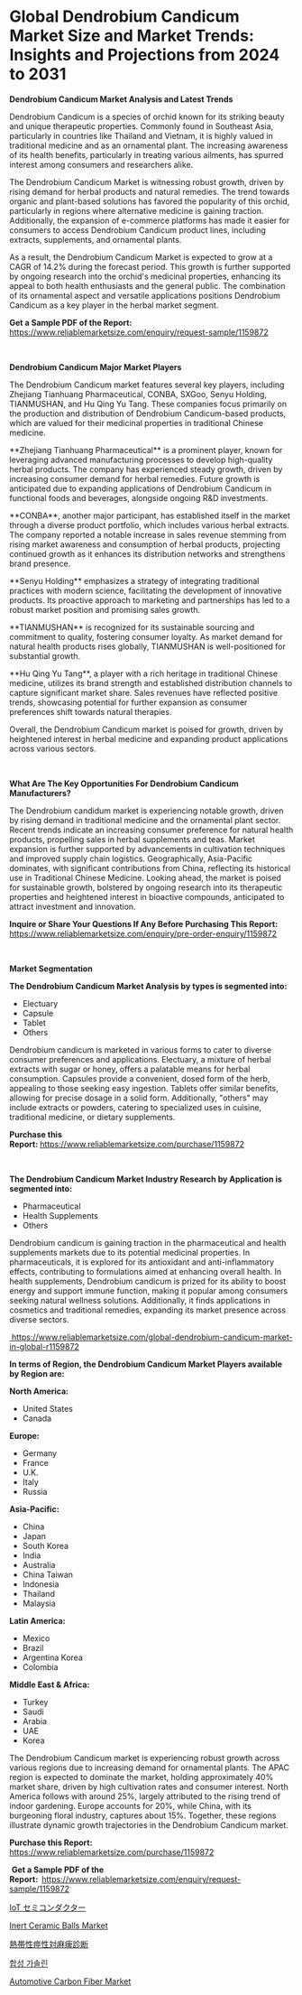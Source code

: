 <p><h1>Global Dendrobium Candicum Market Size and Market Trends: Insights and Projections from 2024 to 2031</h1></p><p><strong>Dendrobium Candicum Market Analysis and Latest Trends</strong></p>
<p><p>Dendrobium Candicum is a species of orchid known for its striking beauty and unique therapeutic properties. Commonly found in Southeast Asia, particularly in countries like Thailand and Vietnam, it is highly valued in traditional medicine and as an ornamental plant. The increasing awareness of its health benefits, particularly in treating various ailments, has spurred interest among consumers and researchers alike. </p><p>The Dendrobium Candicum Market is witnessing robust growth, driven by rising demand for herbal products and natural remedies. The trend towards organic and plant-based solutions has favored the popularity of this orchid, particularly in regions where alternative medicine is gaining traction. Additionally, the expansion of e-commerce platforms has made it easier for consumers to access Dendrobium Candicum product lines, including extracts, supplements, and ornamental plants.</p><p>As a result, the Dendrobium Candicum Market is expected to grow at a CAGR of 14.2% during the forecast period. This growth is further supported by ongoing research into the orchid's medicinal properties, enhancing its appeal to both health enthusiasts and the general public. The combination of its ornamental aspect and versatile applications positions Dendrobium Candicum as a key player in the herbal market segment.</p></p>
<p><strong>Get a Sample PDF of the Report:&nbsp;</strong> <a href="https://www.reliablemarketsize.com/enquiry/request-sample/1159872">https://www.reliablemarketsize.com/enquiry/request-sample/1159872</a></p>
<p>&nbsp;</p>
<p><strong>Dendrobium Candicum Major Market Players</strong></p>
<p><p>The Dendrobium Candicum market features several key players, including Zhejiang Tianhuang Pharmaceutical, CONBA, SXGoo, Senyu Holding, TIANMUSHAN, and Hu Qing Yu Tang. These companies focus primarily on the production and distribution of Dendrobium Candicum-based products, which are valued for their medicinal properties in traditional Chinese medicine.</p><p>**Zhejiang Tianhuang Pharmaceutical** is a prominent player, known for leveraging advanced manufacturing processes to develop high-quality herbal products. The company has experienced steady growth, driven by increasing consumer demand for herbal remedies. Future growth is anticipated due to expanding applications of Dendrobium Candicum in functional foods and beverages, alongside ongoing R&D investments.</p><p>**CONBA**, another major participant, has established itself in the market through a diverse product portfolio, which includes various herbal extracts. The company reported a notable increase in sales revenue stemming from rising market awareness and consumption of herbal products, projecting continued growth as it enhances its distribution networks and strengthens brand presence.</p><p>**Senyu Holding** emphasizes a strategy of integrating traditional practices with modern science, facilitating the development of innovative products. Its proactive approach to marketing and partnerships has led to a robust market position and promising sales growth.</p><p>**TIANMUSHAN** is recognized for its sustainable sourcing and commitment to quality, fostering consumer loyalty. As market demand for natural health products rises globally, TIANMUSHAN is well-positioned for substantial growth.</p><p>**Hu Qing Yu Tang**, a player with a rich heritage in traditional Chinese medicine, utilizes its brand strength and established distribution channels to capture significant market share. Sales revenues have reflected positive trends, showcasing potential for further expansion as consumer preferences shift towards natural therapies.</p><p>Overall, the Dendrobium Candicum market is poised for growth, driven by heightened interest in herbal medicine and expanding product applications across various sectors.</p></p>
<p>&nbsp;</p>
<p><strong>What Are The Key Opportunities For Dendrobium Candicum Manufacturers?</strong></p>
<p><p>The Dendrobium candidum market is experiencing notable growth, driven by rising demand in traditional medicine and the ornamental plant sector. Recent trends indicate an increasing consumer preference for natural health products, propelling sales in herbal supplements and teas. Market expansion is further supported by advancements in cultivation techniques and improved supply chain logistics. Geographically, Asia-Pacific dominates, with significant contributions from China, reflecting its historical use in Traditional Chinese Medicine. Looking ahead, the market is poised for sustainable growth, bolstered by ongoing research into its therapeutic properties and heightened interest in bioactive compounds, anticipated to attract investment and innovation.</p></p>
<p><strong>Inquire or Share Your Questions If Any Before Purchasing This Report:</strong> <a href="https://www.reliablemarketsize.com/enquiry/pre-order-enquiry/1159872">https://www.reliablemarketsize.com/enquiry/pre-order-enquiry/1159872</a></p>
<p>&nbsp;</p>
<p><strong>Market Segmentation</strong></p>
<p><strong>The Dendrobium Candicum Market Analysis by types is segmented into:</strong></p>
<p><ul><li>Electuary</li><li>Capsule</li><li>Tablet</li><li>Others</li></ul></p>
<p><p>Dendrobium candicum is marketed in various forms to cater to diverse consumer preferences and applications. Electuary, a mixture of herbal extracts with sugar or honey, offers a palatable means for herbal consumption. Capsules provide a convenient, dosed form of the herb, appealing to those seeking easy ingestion. Tablets offer similar benefits, allowing for precise dosage in a solid form. Additionally, "others" may include extracts or powders, catering to specialized uses in cuisine, traditional medicine, or dietary supplements.</p></p>
<p><strong>Purchase this Report:&nbsp;</strong><a href="https://www.reliablemarketsize.com/purchase/1159872">https://www.reliablemarketsize.com/purchase/1159872</a></p>
<p>&nbsp;</p>
<p><strong>The Dendrobium Candicum Market Industry Research by Application is segmented into:</strong></p>
<p><ul><li>Pharmaceutical</li><li>Health Supplements</li><li>Others</li></ul></p>
<p><p>Dendrobium candicum is gaining traction in the pharmaceutical and health supplements markets due to its potential medicinal properties. In pharmaceuticals, it is explored for its antioxidant and anti-inflammatory effects, contributing to formulations aimed at enhancing overall health. In health supplements, Dendrobium candicum is prized for its ability to boost energy and support immune function, making it popular among consumers seeking natural wellness solutions. Additionally, it finds applications in cosmetics and traditional remedies, expanding its market presence across diverse sectors.</p></p>
<p><a href="https://www.reliablemarketsize.com/global-dendrobium-candicum-market-in-global-r1159872">&nbsp;https://www.reliablemarketsize.com/global-dendrobium-candicum-market-in-global-r1159872</a></p>
<p><strong>In terms of Region, the Dendrobium Candicum Market Players available by Region are:</strong></p>
<p>
    <p> <strong> North America: </strong>
        <ul>
            <li>United States</li>
            <li>Canada</li>
        </ul>
        </p> 
    <p> <strong> Europe: </strong>
        <ul>
            <li>Germany</li>
            <li>France</li>
            <li>U.K.</li>
            <li>Italy</li>
            <li>Russia</li>
        </ul>
        </p> 
    <p> <strong> Asia-Pacific: </strong>
        <ul>
            <li>China</li>
            <li>Japan</li>
            <li>South Korea</li>
            <li>India</li>
            <li>Australia</li>
            <li>China Taiwan</li>
            <li>Indonesia</li>
            <li>Thailand</li>
            <li>Malaysia</li>
        </ul>
        </p> 
    <p> <strong> Latin America: </strong>
        <ul>
            <li>Mexico</li>
            <li>Brazil</li>
            <li>Argentina Korea</li>
            <li>Colombia</li>
        </ul>
        </p> 
    <p> <strong> Middle East & Africa: </strong>
        <ul>
            <li>Turkey</li>
            <li>Saudi</li>
            <li>Arabia</li>
            <li>UAE</li>
            <li>Korea</li>
        </ul>
    </p>
    </p>
<p><p>The Dendrobium Candicum market is experiencing robust growth across various regions due to increasing demand for ornamental plants. The APAC region is expected to dominate the market, holding approximately 40% market share, driven by high cultivation rates and consumer interest. North America follows with around 25%, largely attributed to the rising trend of indoor gardening. Europe accounts for 20%, while China, with its burgeoning floral industry, captures about 15%. Together, these regions illustrate dynamic growth trajectories in the Dendrobium Candicum market.</p></p>
<p><strong>Purchase this Report: </strong><a href="https://www.reliablemarketsize.com/purchase/1159872">https://www.reliablemarketsize.com/purchase/1159872</a></p>
<p>&nbsp;<strong>Get a Sample PDF of the Report:&nbsp;&nbsp;</strong><a href="https://www.reliablemarketsize.com/enquiry/request-sample/1159872">https://www.reliablemarketsize.com/enquiry/request-sample/1159872</a></p>
<p><strong></strong></p>
<p><p><a href="https://medium.com/@scotttyesha/iot-semiconductors-market-%E3%81%AE%E3%82%B0%E3%83%AD%E3%83%BC%E3%83%90%E3%83%AB%E5%B8%82%E5%A0%B4%E6%A6%82%E8%A6%81%E3%81%AF-%E4%B8%96%E7%95%8C%E3%81%8A%E3%82%88%E3%81%B3%E4%B8%BB%E8%A6%81%E5%B8%82%E5%A0%B4%E3%81%AB%E3%81%8A%E3%81%91%E3%82%8B%E6%A5%AD%E7%95%8C%E3%81%AB%E5%BD%B1%E9%9F%BF%E3%82%92%E4%B8%8E%E3%81%88%E3%82%8B%E4%B8%BB%E8%A6%81%E3%81%AA%E3%83%88%E3%83%AC%E3%83%B3%E3%83%89%E3%81%AB%E3%81%A4%E3%81%84%E3%81%A6-%E7%8B%AC%E8%87%AA%E3%81%AE%E8%A6%96%E7%82%B9%E3%82%92%E6%8F%90%E4%BE%9B%E3%81%97%E3%81%BE%E3%81%99-d6dab48013c4">IoT セミコンダクター</a></p><p><a href="https://issuu.com/reportprime-2/docs/inert-ceramic-balls-market-size-203_16e1828b16a986">Inert Ceramic Balls Market</a></p><p><a href="https://medium.com/@scotttyesha/tropical-spastic-paraparesis-diagnosis-market-%E3%81%AF-%E3%82%B3%E3%82%B9%E3%83%88%E7%AE%A1%E7%90%86%E3%81%A8%E5%8A%B9%E7%8E%87%E5%90%91%E4%B8%8A%E3%82%92%E5%84%AA%E5%85%88%E3%81%97%E3%81%BE%E3%81%99-%E3%81%95%E3%82%89%E3%81%AB-%E5%A0%B1%E5%91%8A%E6%9B%B8%E3%81%AF%E5%B8%82%E5%A0%B4%E3%81%AE%E9%9C%80%E8%A6%81%E9%9D%A2%E3%81%A8%E4%BE%9B%E7%B5%A6%E9%9D%A2%E3%81%AE%E4%B8%A1%E6%96%B9%E3%82%92%E3%82%AB%E3%83%90%E3%83%BC%E3%81%97%E3%81%A6%E3%81%84%E3%81%BE%E3%81%99-4c4d9918b1d3">熱帯性痙性対麻痺診断</a></p><p><a href="https://medium.com/@terrellmend76/synthetic-gasoline-market-%EC%9D%98-%EA%B8%80%EB%A1%9C%EB%B2%8C-%EC%8B%9C%EC%9E%A5-%EA%B0%9C%EC%9A%94%EB%8A%94-%EC%A0%84-%EC%84%B8%EA%B3%84-%EB%B0%8F-%EC%A3%BC%EC%9A%94-%EC%8B%9C%EC%9E%A5%EC%9D%98-%EC%82%B0%EC%97%85%EC%97%90-%EC%98%81%ED%96%A5%EC%9D%84-%EB%AF%B8%EC%B9%98%EB%8A%94-%EC%A3%BC%EC%9A%94-%ED%8A%B8%EB%A0%8C%EB%93%9C%EC%97%90-%EB%8C%80%ED%95%9C-%EB%8F%85%ED%8A%B9%ED%95%9C-%EA%B4%80%EC%A0%90%EC%9D%84-%EC%A0%9C%EA%B3%B5%ED%95%A9%EB%8B%88%EB%8B%A4-dc9c19180d1a">합성 가솔린</a></p><p><a href="https://www.linkedin.com/pulse/future-trends-global-automotive-carbon-fiber-market-c0xlc?trackingId=vluAZCDJQmeIVdrSGKPxaA%3D%3D">Automotive Carbon Fiber Market</a></p></p>